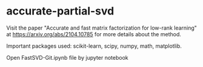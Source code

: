 # accurate-partial-svd

Visit the paper "Accurate and fast matrix factorization for low-rank learning" at https://arxiv.org/abs/2104.10785 for more details about the method.

Important packages used:
scikit-learn,
scipy,
numpy,
math,
matplotlib.

Open FastSVD-Git.ipynb file by jupyter notebook 
